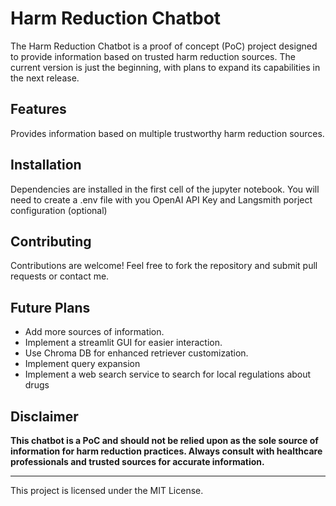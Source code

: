 # Harm Reduction Chatbot

The Harm Reduction Chatbot is a proof of concept (PoC) project designed to provide information based on trusted harm reduction sources. The current version is just the beginning, with plans to expand its capabilities in the next release.

## Features

Provides information based on multiple trustworthy harm reduction sources.

## Installation

Dependencies are installed in the first cell of the jupyter notebook. You will need to create a .env file with you OpenAI API Key and Langsmith porject configuration (optional)

## Contributing

Contributions are welcome! Feel free to fork the repository and submit pull requests or contact me.

## Future Plans

- Add more sources of information.
- Implement a streamlit GUI for easier interaction.
- Use Chroma DB for enhanced retriever customization.
- Implement query expansion
- Implement a web search service to search for local regulations about drugs

## Disclaimer

**This chatbot is a PoC and should not be relied upon as the sole source of information for harm reduction practices. Always consult with healthcare professionals and trusted sources for accurate information.**

---

This project is licensed under the MIT License.
